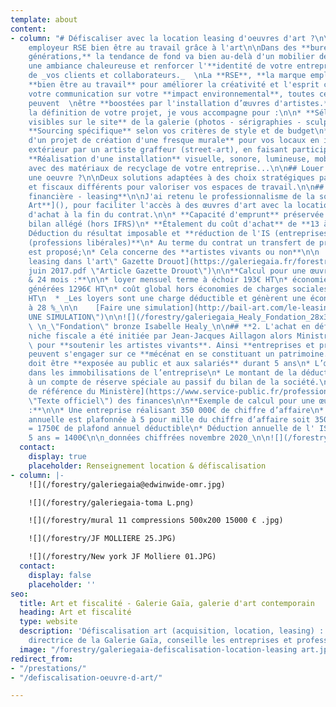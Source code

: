 ```yaml
---
template: about
content:
- column: "# Défiscaliser avec la location leasing d'oeuvres d'art ?\n\n## Marque
    employeur RSE bien être au travail grâce à l'art\n\nDans des **bureaux nouvelles
    générations,** la tendance de fond va bien au-delà d'un mobilier design pour donner
    une ambiance chaleureuse et renforcer l'**identité de votre entreprise auprès
    de _vos clients et collaborateurs._  \nLa **RSE**, **la marque employeur**, le
    **bien être au travail** pour améliorer la créativité et l'esprit coopératif,
    votre communication sur votre **impact environnemental**, toutes ces intentions
    peuvent  \nêtre **boostées par l'installation d’œuvres d'artistes.**\n\nAprès
    la définition de votre projet, je vous accompagne pour :\n\n* **Sélection d’œuvres
    visibles sur le site** de la galerie (photos - sérigraphies - sculptures- peintures\n*
    **Sourcing spécifique** selon vos critères de style et de budget\n* **Gestion
    d'un projet de création d'une fresque murale** pour vos locaux en intérieur ou
    extérieur par un artiste graffeur (street-art), en faisant participer vos équipes\n*
    **Réalisation d'une installation** visuelle, sonore, lumineuse, mobile sur mesure
    avec des matériaux de recyclage de votre entreprise...\n\n## Louer ou acheter
    une oeuvre ?\n\nDeux solutions adaptées à des choix stratégiques patrimoniaux
    et fiscaux différents pour valoriser vos espaces de travail.\n\n## **1 . La location
    financière - leasing**\n\nJ'ai retenu le professionnalisme de la société [**Bail
    Art**](), pour faciliter l'accès à des œuvres d'art avec la location & option
    d'achat à la fin du contrat.\n\n* **Capacité d'emprunt** préservée et haut du
    bilan allégé (hors IFRS)\n* **Étalement du coût d'achat** de **13 à 60 mois**\n*
    Déduction du résultat imposable et **réduction de l'IS (entreprises)** ou **IRPP
    (professions libérales)**\n* Au terme du contrat un transfert de propriété vous
    est proposé;\n* Cela concerne des **artistes vivants ou non**\n\n  [Article \"Du
    leasing dans l'art\" Gazette Drouot](https://galeriegaia.fr/forestry/Gazette drouot
    juin 2017.pdf \"Article Gazette Drouot\")\n\n**Calcul pour une œuvre de 3500€
    & 24 mois :**\n\n* loyer mensuel terme à échoir 193€ HT\n* économies d'impôts
    générées 1296€ HT\n* coût global hors économies de charges sociales, IR = 3332€
    HT\n  * _Les loyers sont une charge déductible et génèrent une économie d'IS estimée
    à 28 %_\n\n    [Faire une simulation](http://bail-art.com/le-leasing/ \"FAIRE
    UNE SIMULATION\")\n\n![](/forestry/galeriegaia_Healy_Fondation_28x37 cadré.jpg)
    \ \n_\"Fondation\" bronze Isabelle Healy_\n\n## **2. L'achat en défiscalisation**\n\nCette
    niche fiscale a été initiée par Jean-Jacques Aillagon alors Ministre de la Culture
    \ pour **soutenir les artistes vivants**. Ainsi **entreprises et professions libérales**
    peuvent s'engager sur ce **mécénat en se constituant un patrimoine.**\n\n* L’œuvre
    doit être **exposée au public et aux salariés** durant 5 ans\n* L’œuvre figure
    dans les immobilisations de l’entreprise\n* Le montant de la déduction est inscrit
    à un compte de réserve spéciale au passif du bilan de la société.\n\n  [Texte
    de référence du Ministère](https://www.service-public.fr/professionnels-entreprises/vosdroits/F32914
    \"Texte officiel\") des finances\n\n**Exemple de calcul pour une œuvre de 7000€
    :**\n\n* Une entreprise réalisant 350 000€ de chiffre d’affaire\n* La déduction
    annuelle est plafonnée à 5 pour mille du chiffre d’affaire soit 350 000 x 0,005
    = 1750€ de plafond annuel déductible\n* Déduction annuelle de l' IS   7000€ /
    5 ans = 1400€\n\n_données chiffrées novembre 2020_\n\n![](/forestry/galeriegaia@boisrond-omr.jpg)"
  contact:
    display: true
    placeholder: Renseignement location & défiscalisation
- column: |-
    ![](/forestry/galeriegaia@edwinwide-omr.jpg)

    ![](/forestry/galeriegaia-toma L.png)

    ![](/forestry/mural 11 compressions 500x200 15000 € .jpg)

    ![](/forestry/JF MOLLIERE 25.JPG)

    ![](/forestry/New york JF Molliere 01.JPG)
  contact:
    display: false
    placeholder: ''
seo:
  title: Art et fiscalité - Galerie Gaïa, galerie d'art contemporain
  heading: Art et fiscalité
  type: website
  description: 'Défiscalisation art (acquisition, location, leasing) : Elisabeth Givre,
    directrice de la Galerie Gaïa, conseille les entreprises et professions libérales.'
  image: "/forestry/galeriegaia-defiscalisation-location-leasing art.jpg"
redirect_from:
- "/prestations/"
- "/defiscalisation-oeuvre-d-art/"

---
```

